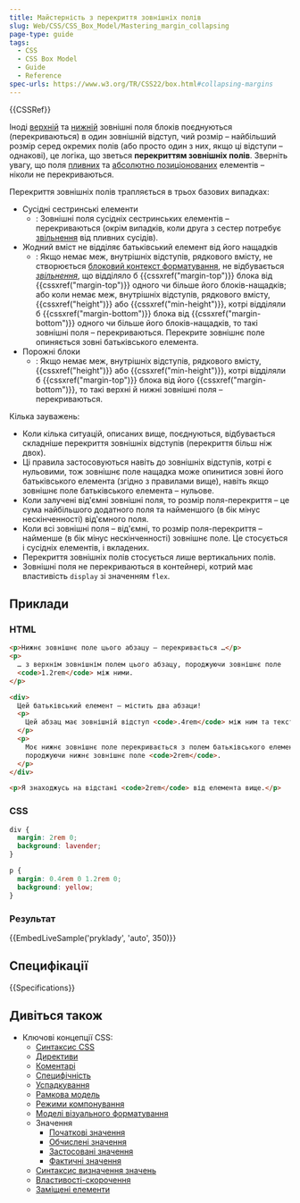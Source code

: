 ```yaml
---
title: Майстерність з перекриття зовнішніх полів
slug: Web/CSS/CSS_Box_Model/Mastering_margin_collapsing
page-type: guide
tags:
  - CSS
  - CSS Box Model
  - Guide
  - Reference
spec-urls: https://www.w3.org/TR/CSS22/box.html#collapsing-margins
---
```


{{CSSRef}}

Іноді [верхній](/uk/docs/Web/CSS/margin-top) та [нижній](/uk/docs/Web/CSS/margin-bottom) зовнішні поля блоків поєднуються (перекриваються) в один зовнішній відступ, чий розмір – найбільший розмір серед окремих полів (або просто один з них, якщо ці відступи – однакові), це логіка, що зветься **перекриттям зовнішніх полів**. Зверніть увагу, що поля [пливних](/uk/docs/Web/CSS/float) та [абсолютно позиціонованих](/uk/docs/Web/CSS/position#typy-pozytsionuvannia) елементів – ніколи не перекриваються.

Перекриття зовнішніх полів трапляється в трьох базових випадках:

- Сусідні сестринські елементи
  - : Зовнішні поля сусідніх сестринських елементів – перекриваються (окрім випадків, коли друга з сестер потребує [звільнення](/uk/docs/Web/CSS/clear) від пливних сусідів).
- Жодний вміст не відділяє батьківський елемент від його нащадків
  - : Якщо немає меж, внутрішніх відступів, рядкового вмісту, не створюється [блоковий контекст форматування](/uk/docs/Web/Guide/CSS/Block_formatting_context), не відбувається _[звільнення](/uk/docs/Web/CSS/clear)_, що відділяло б {{cssxref("margin-top")}} блока від {{cssxref("margin-top")}} одного чи більше його блоків-нащадків; або коли немає меж, внутрішніх відступів, рядкового вмісту, {{cssxref("height")}} або {{cssxref("min-height")}}, котрі відділяли б {{cssxref("margin-bottom")}} блока від {{cssxref("margin-bottom")}} одного чи більше його блоків-нащадків, то такі зовнішні поля – перекриваються. Перекрите зовнішнє поле опиняється зовні батьківського елемента.
- Порожні блоки
  - : Якщо немає меж, внутрішніх відступів, рядкового вмісту, {{cssxref("height")}} або {{cssxref("min-height")}}, котрі відділяли б {{cssxref("margin-top")}} блока від його {{cssxref("margin-bottom")}}, то такі верхні й нижні зовнішні поля – перекриваються.

Кілька зауважень:

- Коли кілька ситуацій, описаних вище, поєднуються, відбувається складніше перекриття зовнішніх відступів (перекриття більш ніж двох).
- Ці правила застосовуються навіть до зовнішніх відступів, котрі є нульовими, тож зовнішнє поле нащадка може опинитися зовні його батьківського елемента (згідно з правилами вище), навіть якщо зовнішнє поле батьківського елемента – нульове.
- Коли залучені від'ємні зовнішні поля, то розмір поля-перекриття – це сума найбільшого додатного поля та найменшого (в бік мінус нескінченності) від'ємного поля.
- Коли всі зовнішні поля – від'ємні, то розмір поля-перекриття – найменше (в бік мінус нескінченності) зовнішнє поле. Це стосується і сусідніх елементів, і вкладених.
- Перекриття зовнішніх полів стосується лише вертикальних полів.
- Зовнішні поля не перекриваються в контейнері, котрий має властивість `display` зі значенням `flex`.

## Приклади

### HTML

```html
<p>Нижнє зовнішнє поле цього абзацу – перекривається …</p>
<p>
  … з верхнім зовнішнім полем цього абзацу, породжуючи зовнішнє поле
  <code>1.2rem</code> між ними.
</p>

<div>
  Цей батьківський елемент – містить два абзаци!
  <p>
    Цей абзац має зовнішній відступ <code>.4rem</code> між ним та текстом вище.
  </p>
  <p>
    Моє нижнє зовнішнє поле перекривається з полем батьківського елемента,
    породжуючи нижнє зовнішнє поле <code>2rem</code>.
  </p>
</div>

<p>Я знаходжусь на відстані <code>2rem</code> від елемента вище.</p>
```

### CSS

```css
div {
  margin: 2rem 0;
  background: lavender;
}

p {
  margin: 0.4rem 0 1.2rem 0;
  background: yellow;
}
```

### Результат

{{EmbedLiveSample('pryklady', 'auto', 350)}}

## Специфікації

{{Specifications}}

## Дивіться також

- Ключові концепції CSS:
  - [Синтаксис CSS](/uk/docs/Web/CSS/Syntax)
  - [Директиви](/uk/docs/Web/CSS/At-rule)
  - [Коментарі](/uk/docs/Web/CSS/Comments)
  - [Специфічність](/uk/docs/Web/CSS/Specificity)
  - [Успадкування](/uk/docs/Web/CSS/inheritance)
  - [Рамкова модель](/uk/docs/Web/CSS/CSS_Box_Model/Introduction_to_the_CSS_box_model)
  - [Режими компонування](/uk/docs/Web/CSS/Layout_mode)
  - [Моделі візуального форматування](/uk/docs/Web/CSS/Visual_formatting_model)
  - Значення
    - [Початкові значення](/uk/docs/Web/CSS/initial_value)
    - [Обчислені значення](/uk/docs/Web/CSS/computed_value)
    - [Застосовані значення](/uk/docs/Web/CSS/used_value)
    - [Фактичні значення](/uk/docs/Web/CSS/actual_value)
  - [Синтаксис визначення значень](/uk/docs/Web/CSS/Value_definition_syntax)
  - [Властивості-скорочення](/uk/docs/Web/CSS/Shorthand_properties)
  - [Заміщені елементи](/uk/docs/Web/CSS/Replaced_element)
